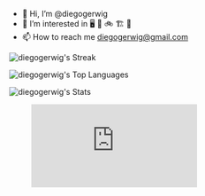 - 👋 Hi, I’m @diegogerwig
- 👀 I’m interested in 🖥 🐶 🚲 🏗 🔭
- 📫 How to reach me diegogerwig@gmail.com

![diegogerwig's Streak](https://github-readme-streak-stats.herokuapp.com/?user=diegogerwig&theme=vue-dark&hide_border=false)


![diegogerwig's Top Languages](https://github-readme-stats.vercel.app/api/top-langs/?username=diegogerwig&theme=vue-dark&show_icons=true&hide_border=false&layout=compact)


![diegogerwig's Stats](https://github-readme-stats.vercel.app/api?username=diegogerwig&theme=vue-dark&show_icons=true&hide_border=false&count_private=true)


<figure><embed src="https://wakatime.com/share/@a124cb58-405f-40c8-a801-6033e54c1f7d/87a5a3c8-93c6-4b6d-baa8-b0f8f43d56d2.svg"></embed></figure>

<!---
DiegoGerwig/DiegoGerwig is a ✨ special ✨ repository because its `README.md` (this file) appears on your GitHub profile.
You can click the Preview link to take a look at your changes.
--->
